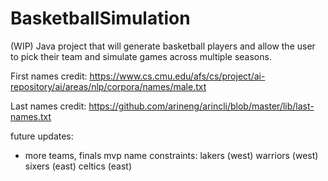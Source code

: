 # BasketballSimulation
(WIP) Java project that will generate basketball players and allow the user to pick their team and simulate games across multiple seasons.


First names credit:
https://www.cs.cmu.edu/afs/cs/project/ai-repository/ai/areas/nlp/corpora/names/male.txt

Last names credit:
https://github.com/arineng/arincli/blob/master/lib/last-names.txt


future updates:
- more teams, finals mvp
name constraints: lakers (west) warriors (west) sixers (east) celtics (east)